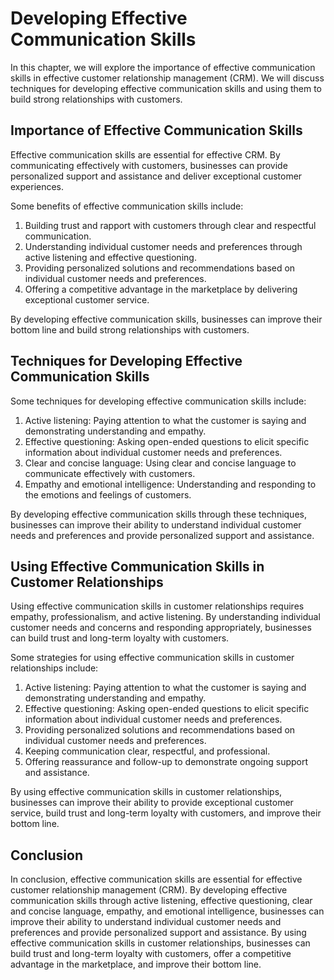 Developing Effective Communication Skills
=====================================================================================

In this chapter, we will explore the importance of effective communication skills in effective customer relationship management (CRM). We will discuss techniques for developing effective communication skills and using them to build strong relationships with customers.

Importance of Effective Communication Skills
--------------------------------------------

Effective communication skills are essential for effective CRM. By communicating effectively with customers, businesses can provide personalized support and assistance and deliver exceptional customer experiences.

Some benefits of effective communication skills include:

1. Building trust and rapport with customers through clear and respectful communication.
2. Understanding individual customer needs and preferences through active listening and effective questioning.
3. Providing personalized solutions and recommendations based on individual customer needs and preferences.
4. Offering a competitive advantage in the marketplace by delivering exceptional customer service.

By developing effective communication skills, businesses can improve their bottom line and build strong relationships with customers.

Techniques for Developing Effective Communication Skills
--------------------------------------------------------

Some techniques for developing effective communication skills include:

1. Active listening: Paying attention to what the customer is saying and demonstrating understanding and empathy.
2. Effective questioning: Asking open-ended questions to elicit specific information about individual customer needs and preferences.
3. Clear and concise language: Using clear and concise language to communicate effectively with customers.
4. Empathy and emotional intelligence: Understanding and responding to the emotions and feelings of customers.

By developing effective communication skills through these techniques, businesses can improve their ability to understand individual customer needs and preferences and provide personalized support and assistance.

Using Effective Communication Skills in Customer Relationships
--------------------------------------------------------------

Using effective communication skills in customer relationships requires empathy, professionalism, and active listening. By understanding individual customer needs and concerns and responding appropriately, businesses can build trust and long-term loyalty with customers.

Some strategies for using effective communication skills in customer relationships include:

1. Active listening: Paying attention to what the customer is saying and demonstrating understanding and empathy.
2. Effective questioning: Asking open-ended questions to elicit specific information about individual customer needs and preferences.
3. Providing personalized solutions and recommendations based on individual customer needs and preferences.
4. Keeping communication clear, respectful, and professional.
5. Offering reassurance and follow-up to demonstrate ongoing support and assistance.

By using effective communication skills in customer relationships, businesses can improve their ability to provide exceptional customer service, build trust and long-term loyalty with customers, and improve their bottom line.

Conclusion
----------

In conclusion, effective communication skills are essential for effective customer relationship management (CRM). By developing effective communication skills through active listening, effective questioning, clear and concise language, empathy, and emotional intelligence, businesses can improve their ability to understand individual customer needs and preferences and provide personalized support and assistance. By using effective communication skills in customer relationships, businesses can build trust and long-term loyalty with customers, offer a competitive advantage in the marketplace, and improve their bottom line.
